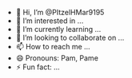 - 👋 Hi, I’m @PItzelHMar9195
- 👀 I’m interested in ...
- 🌱 I’m currently learning ...
- 💞️ I’m looking to collaborate on ...
- 📫 How to reach me ...
- 😄 Pronouns: Pam, Pame
- ⚡ Fun fact: ...

<!---
PItzelHMar9195/PItzelHMar9195 is a ✨ special ✨ repository because its `README.md` (this file) appears on your GitHub profile.
You can click the Preview link to take a look at your changes.
--->
